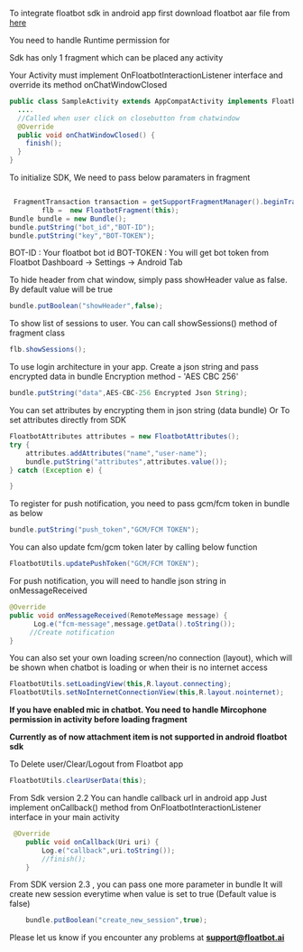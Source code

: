 To integrate floatbot sdk in android app first download floatbot aar file from [here](https://floatbot.ai/android-sdk/floatbotapp-2.3.aar)

You need to handle Runtime permission for

Sdk has only 1 fragment which can be placed any activity

Your Activity must implement OnFloatbotInteractionListener interface and override its method onChatWindowClosed

~~~java
public class SampleActivity extends AppCompatActivity implements FloatbotFragment.OnFloatbotInteractionListener{
  ....
  //Called when user click on closebutton from chatwindow
  @Override
  public void onChatWindowClosed() {
    finish();
  }
} 
~~~

To initialize SDK, 
We need to pass below paramaters in fragment

~~~java

 FragmentTransaction transaction = getSupportFragmentManager().beginTransaction();
        flb =  new FloatbotFragment(this);
Bundle bundle = new Bundle();
bundle.putString("bot_id","BOT-ID");
bundle.putString("key","BOT-TOKEN");
~~~
 
 BOT-ID : Your floatbot bot id
 BOT-TOKEN : You will get bot token from Floatbot Dashboard -> Settings -> Android Tab
 
To hide header from chat window, simply pass showHeader value as false. By default value will be true

~~~java
bundle.putBoolean("showHeader",false);
~~~
To show list of sessions to user. You can call showSessions()  method of fragment class
~~~java
flb.showSessions();
~~~
To use login architecture in your app. Create a json string and pass encrypted data in bundle 
Encryption method - 'AES CBC 256'
~~~java
bundle.putString("data",AES-CBC-256 Encrypted Json String);
~~~

You can set attributes by encrypting them in json string (data bundle)
Or
To set attributes directly from SDK
~~~java
FloatbotAttributes attributes = new FloatbotAttributes();
try {
    attributes.addAttributes("name","user-name");
    bundle.putString("attributes",attributes.value());
} catch (Exception e) {

}
~~~

To register for push notification, you need to pass gcm/fcm token in bundle as below
~~~java
bundle.putString("push_token","GCM/FCM TOKEN");
~~~
You can also update fcm/gcm token later by calling below function
~~~java
FloatbotUtils.updatePushToken("GCM/FCM TOKEN"); 
~~~
For push notification, you will need to handle json string in onMessageReceived 

~~~java
@Override
public void onMessageReceived(RemoteMessage message) {
      Log.e("fcm-message",message.getData().toString());
     //Create notification	
}
~~~

You can also set your own loading screen/no connection (layout), which will be shown when chatbot is loading or when their is no internet access
~~~java
FloatbotUtils.setLoadingView(this,R.layout.connecting);
FloatbotUtils.setNoInternetConnectionView(this,R.layout.nointernet);
~~~

**If you have enabled mic in chatbot. You need to handle Mircophone permission in activity before loading fragment**
 
**Currently as of now attachment item is not supported in android floatbot sdk**

To Delete user/Clear/Logout from  Floatbot app
~~~java
FloatbotUtils.clearUserData(this);
~~~


From Sdk version 2.2 You can handle callback url in android app
Just implement onCallback() method from OnFloatbotInteractionListener interface in your main activity

~~~java
 @Override
    public void onCallback(Uri uri) {
        Log.e("callback",uri.toString());
        //finish();
    }
~~~

From SDK version 2.3 , you can pass one more parameter in bundle
It will create new session everytime when value is set to true (Default value is false)
~~~java
    bundle.putBoolean("create_new_session",true);
~~~

Please let us know if you encounter any problems at **support@floatbot.ai**
